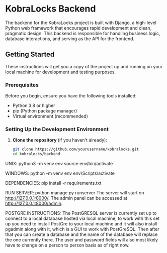 # KobraLocks Backend

The backend for the KobraLocks project is built with Django, a high-level Python web framework that encourages rapid development and clean, pragmatic design. This backend is responsible for handling business logic, database interactions, and serving as the API for the frontend.

## Getting Started

These instructions will get you a copy of the project up and running on your local machine for development and testing purposes.

### Prerequisites

Before you begin, ensure you have the following tools installed:
- Python 3.8 or higher
- pip (Python package manager)
- Virtual environment (recommended)

### Setting Up the Development Environment

1. **Clone the repository** (if you haven't already):

   ```bash
   git clone https://github.com/yourusername/kobralocks.git
   cd kobralocks/backend

UNIX:
python3 -m venv env
source env/bin/activate

WINDOWS:
python -m venv env
env\Scripts\activate

DEPENDENCIES:
pip install -r requirements.txt

RUN SERVER:
python manage.py runserver
	The server will start on http://127.0.0.1:8000/. The admin panel can be accessed at http://127.0.0.1:8000/admin.


POSTGRE INSTRUCTIONS:
The PostGRESQL server is currently set up to connect to a local database hosted via local machine, to work with this set up you need to install PostGre to your local machine and it will also install pgadmin along with it, which is a GUI to work with PostGreSQL. Then after that you can create a database and the name of the database will replace the one currently there. The user and password fields will also most likely have to change on a person to person basis as of right now.
